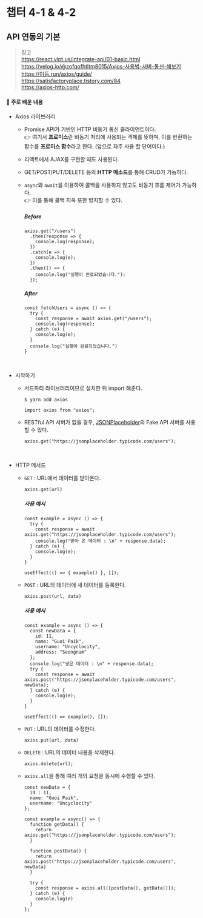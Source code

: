 # 챕터 4-1 & 4-2

## API 연동의 기본

> 참고 <br> https://react.vlpt.us/integrate-api/01-basic.html <br> https://velog.io/@zofqofhtltm8015/Axios-사용법-서버-통신-해보기 <br> https://이듬.run/axios/guide/ <br> https://satisfactoryplace.tistory.com/84 <br> https://axios-http.com/

#### 📕 주로 배운 내용

- Axios 라이브러리

  - Promise API가 기반인 HTTP 비동기 통신 클라이언트이다.<br>
    👉 여기서 **프로미스**란 비동기 처리에 사용되는 객체를 뜻하며, 이를 반환하는 함수를 **프로미스 함수**라고 한다. (앞으로 자주 사용 할 단어이다.)
  - 리액트에서 AJAX를 구현할 때도 사용된다.
  - GET/POST/PUT/DELETE 등의 **HTTP 메소드**를 통해 CRUD가 가능하다.
  - `async`와 `await`을 이용하여 콜백을 사용하지 않고도 비동기 흐름 제어가 가능하다.<br>
    👉 이를 통해 콜백 지옥 또한 방지할 수 있다.

    ##### Before

    ```
    axios.get("/users")
      .then(response => {
        console.log(response);
      })
      .catch(e => {
        console.log(e);
      })
      .then(() => {
        console.log("실행이 완료되었습니다.");
      });
    ```

    ##### After

    ```
    const fetchUsers = async () => {
      try {
        const response = await axios.get("/users");
        console.log(response);
      } catch (e) {
        console.log(e);
      }
      console.log("실행이 완료되었습니다.")
    }
    ```

<br>

- 시작하기

  - 서드파티 라이브러리이므로 설치한 뒤 import 해준다.

    ```
    $ yarn add axios
    ```

    ```
    import axios from "axios";
    ```

  - RESTful API 서버가 없을 경우, <a href="https://jsonplaceholder.typicode.com/">JSONPlaceholder</a>의 Fake API 서버를 사용할 수 있다.
    ```
    axios.get("https://jsonplaceholder.typicode.com/users");
    ```

<br>

- HTTP 메서드

  - `GET` : URL에서 데이터를 받아온다.

    ```
    axios.get(url)
    ```

    ##### 사용 예시

    ```
    const example = async () => {
      try {
        const response = await axios.get("https://jsonplaceholder.typicode.com/users");
        console.log("받아 온 데이터 : \n" + response.data);
      } catch (e) {
        console.log(e);
      }
    }

    useEffect(() => { example() }, []);
    ```

  - `POST` : URL의 데이터에 새 데이터를 등록한다.

    ```
    axios.post(url, data)
    ```

    ##### 사용 예시

    ```
    const example = async () => {
      const newData = {
        id: 11,
        name: "Guoi Paik",
        username: "Uncyclocity",
        address: "Seongnam"
      };
      console.log("넣은 데이터 : \n" + response.data);
      try {
        const response = await axios.post("https://jsonplaceholder.typicode.com/users", newData);
      } catch (e) {
        console.log(e);
      }
    }

    useEffect(() => example(), []);
    ```

  - `PUT` : URL의 데이터를 수정한다.

    ```
    axios.put(url, data)
    ```

  - `DELETE` : URL의 데이터 내용을 삭제한다.

    ```
    axios.delete(url);
    ```

  - `axios.all`을 통해 여러 개의 요청을 동시에 수행할 수 있다.

    ```
    const newData = {
      id : 11,
      name: "Guoi Paik",
      username: "Uncyclocity"
    };

    const example = async() => {
      function getData() {
        return axios.get("https://jsonplaceholder.typicode.com/users");
      }

      function postData() {
        return axios.post("https://jsonplaceholder.typicode.com/users", newData)
      }

      try {
        const response = axios.all([postData(), getData()]);
      } catch (e) {
        console.log(e)
      }
    };
    ```

